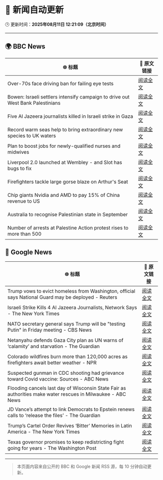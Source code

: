 # 🧠 新闻自动更新

🕒 更新时间：**2025年08月11日 12:21:09（北京时间）**

---

## 🌍 BBC News

| 🌐 标题 | 🔗 原文链接 |
|--------|-------------|
| Over-70s face driving ban for failing eye tests | [阅读全文](https://www.bbc.com/news/articles/c5yllgezjk3o?at_medium=RSS&at_campaign=rss) |
| Bowen: Israeli settlers intensify campaign to drive out West Bank Palestinians | [阅读全文](https://www.bbc.com/news/articles/cj4wwxz12jko?at_medium=RSS&at_campaign=rss) |
| Five Al Jazeera journalists killed in Israeli strike in Gaza | [阅读全文](https://www.bbc.com/news/articles/ceqyyrp3yq9o?at_medium=RSS&at_campaign=rss) |
| Record warm seas help to bring extraordinary new species to UK waters | [阅读全文](https://www.bbc.com/news/articles/c05enyryqvmo?at_medium=RSS&at_campaign=rss) |
| Plan to boost jobs for newly-qualified nurses and midwives | [阅读全文](https://www.bbc.com/news/articles/c39ddjv09vvo?at_medium=RSS&at_campaign=rss) |
| Liverpool 2.0 launched at Wembley - and Slot has bugs to fix | [阅读全文](https://www.bbc.com/sport/football/articles/czjmm30l87no?at_medium=RSS&at_campaign=rss) |
| Firefighters tackle large gorse blaze on Arthur's Seat | [阅读全文](https://www.bbc.com/news/articles/ckg449e1vnpo?at_medium=RSS&at_campaign=rss) |
| Chip giants Nvidia and AMD to pay 15% of China revenue to US | [阅读全文](https://www.bbc.com/news/articles/cvgvvnx8y19o?at_medium=RSS&at_campaign=rss) |
| Australia to recognise Palestinian state in September | [阅读全文](https://www.bbc.com/news/articles/cvg33351n61o?at_medium=RSS&at_campaign=rss) |
| Number of arrests at Palestine Action protest rises to more than 500 | [阅读全文](https://www.bbc.com/news/articles/cqjyyzlwk2go?at_medium=RSS&at_campaign=rss) |

## 📰 Google News

| 🌐 标题 | 🔗 原文链接 |
|--------|-------------|
| Trump vows to evict homeless from Washington, official says National Guard may be deployed - Reuters | [阅读全文](https://news.google.com/rss/articles/CBMiuAFBVV95cUxQeWF0OEVSaWM5YlpnZzgwLVNOS3Nia2N2U3lNalIxV2k3bWFRZ3RlZnhsaGZFbmswSUFLQ2tsM2NqNFE3MXFPX0dPMktTNlU4U1FWVGhrYnJXaUVzVldnOThVb19HbjlqWHVQbnQ2SmY1RHkzOWFHcEluZTRrSzVhZWVNT0hrTnJvVFpWUWVKVHhCSVE3cHhCaTNwWTM3OTFJMEtZT3dWTlNpSEs3a3pQQ0Z6WGhlaTZf?oc=5) |
| Israeli Strike Kills 4 Al Jazeera Journalists, Network Says - The New York Times | [阅读全文](https://news.google.com/rss/articles/CBMikAFBVV95cUxQbnFsbGFIV0xmZVZiQ0JpNm4tU3hrbjVEbTY5VEtwTld6X2c1cERZQ3BERElPYjR0d2FXSWFhZm11Q2NyelF6cjJIOFViYjZuZXI2TG04SUtsTDhyX3NUNVluWUlNU1ZpRDZkSUJjcThfS1A4cG45QS1WeklVRy02T1U5OGZ6eFZUcjBtWHdsMTA?oc=5) |
| NATO secretary general says Trump will be "testing Putin" in Friday meeting - CBS News | [阅读全文](https://news.google.com/rss/articles/CBMipgFBVV95cUxPMDJTSUllZFZIRFBDNTF5NGJmNHBuNEtBRFlEd1VHM1NMeDluTG5fbGhCczVTUWpreVhMejRZVHVmVzFKNENLS2p3Y2RkcTRPUHR4YzN5aWtnU2xFaU5WLWd5VFQzZFo4Zjd2STJCT0thZ1pTWUtSN0E0dXFFMzJYZDdjczJzbW03LWh6cTNkZ1pzbzY3cXNGTmgxTXBhSlhXdGY5MGV30gGrAUFVX3lxTE1QRVBOeHVPdGhVU0daTGQ1alNaRUJoZ1ExdEZMR25tYVFKRWpmV2t4NXBCZUYtLXE0OXBsdXJLMVdpRGVUcDNoczdSYjRhT1c0NDlYT2hsTnpwQ1BLVHdSZ2FuNGNkeW1kVHdkSS1KbjNyS0tRYW84Z1p2MENVQUFmXzRzb0pQNVdOc2VwRHYwM0J5S2kzYnFGMU1UX2hFZEZ3akxaX2h3OTkyQQ?oc=5) |
| Netanyahu defends Gaza City plan as UN warns of ‘calamity’ and starvation - The Guardian | [阅读全文](https://news.google.com/rss/articles/CBMiuAFBVV95cUxPdHd5OEk5LWRLdTh2MW15OFBvazhsRTFEbmxQOXdHUEhlUmxHYU1IZ2hIRUZNUFc3VmRxUzZLdWp6U0xqMUU0c0RwZE8wRUtoVnZYUVN5dGxEMERnSjBOaEp0ZDlYWGtGeVlkQ0RLZERUYnJXYzlrR01Lc2RDVGM4b0RGRGFBcnl4MGpMWG80VFowSFF3RTlTUmVkU2hjMUI0MFZ5aGkxNllJcVhJOGdJeHZXbWdBMmgx?oc=5) |
| Colorado wildfires burn more than 120,000 acres as firefighters await better weather - NPR | [阅读全文](https://news.google.com/rss/articles/CBMilAFBVV95cUxPaGlIV2NoT0YyV1p3VjRQSFJMa3kxanFvVEdYN1JrakxYZ240QTZSS3RNZmYzZWV0Z2pxeFo4UjVrZnVSa01LQTFiWjhxMklRNzZPV0FmVmUya0Zyb3hLZkZZaUprZ0Y4aE1GamtpOGxQV18wdVVpU01GekI2ek5Ua2hPRjNQQUNkdE1ReTlGRFVHUlN2?oc=5) |
| Suspected gunman in CDC shooting had grievance toward Covid vaccine: Sources - ABC News | [阅读全文](https://news.google.com/rss/articles/CBMiqgFBVV95cUxOR1pBYXBieHpVTHZVUkxvdEtiZTFTdzN1RG1lVEJicExlb2c5bVZmWkMtQ181V2pXdFJ0RVFuZEdURzNBZDF2UGpiMW1zdndXMUpzOTJHMm1Jai1JQ2VNbXVITjJ3S3B1RWwzSG9aZkpoSTFrTlRUQzU4YlZWV2c5TTUweUJnZlVqWnNrZ1hwMC1CVFZLR01SRU1TNlpYQndXUzVXYXVYU0lTZ9IBrwFBVV95cUxPRWhLUlNtWmx2R1FLYk5oTjdQdGkzb2NvRWFnSzVkSDczT25ZVVRKOFA4Rnl2TW1tMHh4Q3luczc3cVU0dEdiaVZKcEZZVHloUHhBR3l5c1dvZkdrWXcxYnFPWFFFTnItMVJzblhYZGxQMTkxVUpialpTMHdUdHVUdWJmbEZOTlp0ai0zV1EtNU45REhzYU9lU2F0M25QbzF0T2hRbUNnYzY0SU9xM2Zv?oc=5) |
| Flooding cancels last day of Wisconsin State Fair as authorities make water rescues in Milwaukee - ABC News | [阅读全文](https://news.google.com/rss/articles/CBMipwFBVV95cUxPZVhSaVJEMk9UZTZMQzVQRFlMRERtT0ZQQ05PdFpZSFYxLXc3QlYxNnFEbXNrNVVCbmhlclo1ZV9Kd2FuOG11RkMwcS1TV0ZQOUJLQm9OMU5TUzVFTWJuRkN1X1cwc0FIZFpzWkdTekNWN1dlSVFfUEJIM1BPTmlwdm4xazY2NzVtYVo1ZVB6UmRyYzRJSVFpbUttU1VGbFROcF9JSU1JNNIBrAFBVV95cUxPbmx4cXdKOEVydGw2ZDNtVC1uRHNvY3ZRSWtVdm8welBwSnkwYkxLM0JFTTU5WDZNTThNMGVJeUVxUWVnZ1hNYlc3elBTbnJWeHlxQ3VOLVJWOFNxX1E4bnk1LTVoaGtIUVI2cU1LcUtfcTN6ZzdKdGNEQVN3aEh5enYtVklNMU1sb0M4OVg0YjRyV25uUXdaazhnY3Jnd3l4MWpjb0pQQld0VTUx?oc=5) |
| JD Vance’s attempt to link Democrats to Epstein renews calls to ‘release the files’ - The Guardian | [阅读全文](https://news.google.com/rss/articles/CBMikgFBVV95cUxNWW1Pc0xzZmhSNUg0aE04UGZhd056dldQUTd6THJrcDY4bUg4b0hjM0VNSWtqR2ZVQUVPZVItWWd6M20yWXJjeDRVVkI0d1NGeURmMFpyN29JMjlzR1daOE9lbWFMQ1c5WWdBSXRUaVJoOE1JSDhNamdkQkQwYnNOVnIzSm5qNVpZQ0VNU2x1ZmRRQQ?oc=5) |
| Trump’s Cartel Order Revives ‘Bitter’ Memories in Latin America - The New York Times | [阅读全文](https://news.google.com/rss/articles/CBMipgFBVV95cUxOOE1kQTkybGotNE9MYjNETzBRYzVySG14ODZyWGtwMDhUb25vemRyNi1YanJxZmFTaXVJUGZ1LWNLekdsem42YkFId3FFRVFnOXFVcm1Eazc3SG1CMVBlcFZXTTJDNW41cERnck9xSDlpZHJfSkk0WU50NnNwRHhCZi1WZHE3MjRNSzVxcE10X0VqOUFaV3JmZzlYblNPNGM5cmQ0TGxB?oc=5) |
| Texas governor promises to keep redistricting fight going for years - The Washington Post | [阅读全文](https://news.google.com/rss/articles/CBMigwFBVV95cUxPSl9OMjkyTWhqNGhNYlVLRll2WHhDSjFuQ25QNENLSnNfT3ZrSEdmNGFkWktSU2x3M0gzc3ZvNmE4dU5TbXBQQUNBY3Y2RFU4SDlLWUVqVmpNOFZESms1VURhbUtVMUZ3UjVCV0wzSkM4MzRSWFhhSHQxbm1rZVA4OGM1Zw?oc=5) |

---
> 本页面内容来自公开的 BBC 和 Google 新闻 RSS 源，每 10 分钟自动更新。